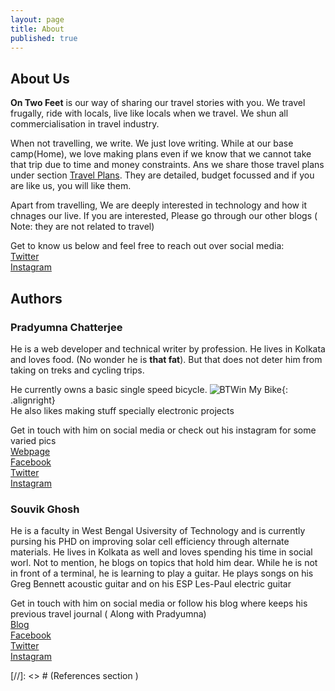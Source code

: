 ```yaml
---
layout: page
title: About
published: true
---
```

## About Us
**On Two Feet** is our way of sharing our travel stories with you. We travel frugally, ride with locals, live like locals when we travel. We shun all commercialisation in travel industry.

When not travelling, we write. We just love writing. While at our base camp(Home), we love making plans even if we know that we cannot take that trip due to time and money constraints. Ans we share those travel plans under section [Travel Plans][post-travelplansection-url]. They are detailed, budget focussed and if you are like us, you will like them.  

Apart from travelling, We are deeply interested in technology and how it chnages our live. If you are interested, Please go through our other blogs ( Note: they are not related to travel)

Get to know us below and  feel free to reach out over social media:  
[Twitter][2f-twitter-url]  
[Instagram][2f-instagram-url]   

## Authors  
### Pradyumna Chatterjee
He is a web developer and technical writer by profession. He lives in Kolkata and loves food. (No wonder he is **that fat**). But that does not deter him from taking on treks and cycling trips.  

He currently owns a basic single speed bicycle. 
![BTWin My Bike][mybikeimage]{: .alignright}  
He also likes making stuff specially electronic projects  

Get in touch with him on social media or check out his instagram for some varied pics  
[Webpage][prad-website-url]  
[Facebook][prad-facebook-url]  
[Twitter][prad-twitter-url]  
[Instagram][prad-instagram-url]  

### Souvik Ghosh
He is a faculty in West Bengal Usiversity of Technology and is currently pursing his PHD on improving solar cell efficiency through alternate materials. He lives in Kolkata as well and loves spending his time in social worl. Not to mention, he blogs on topics that hold him dear. While he is not in front of a terminal, he is learning to play a guitar. He plays songs on his Greg Bennett acoustic guitar and on his ESP Les-Paul electric guitar


Get in touch with him on social media or follow his blog where keeps his previous travel journal   ( Along with Pradyumna)  
[Blog][souv-blog-url]  
[Facebook][souv-facebook-url]  
[Twitter][souv-twitter-url]  
[Instagram][souv-instagram-url] 

[//]: <> # (References section  )  

[mybikeimage]: https://n1.sdlcdn.com/imgs/b/t/2/BTWIN-My-Bike-SDL997652901-1-0d4b7.jpg "Mysingle speed bicycle" 
[2f-twitter-url]: https://twitter.com/on2feet "Blog Twitter Handle"  
[2f-instagram-url]: https://www.instagram.com/2and2feet/ "Blog Instagram Handle"  
[prad-website-url]: https://pradyumnac.github.io "Pradyumna's webprofile page"  
[prad-facebook-url]: https://www.facebook.com/pradyumnacster "Pradyumna's facebook page"  
[prad-twitter-url]: https://twitter.com/pradyumnacster "Pradyumna's twitter page"  
[prad-instagram-url]: https://www.instagram.com/pradyumnacster/ "Pradyumna's instagram page"  
[souv-blog-url]: https://bhoboghureradda.wordpress.com "Pradyumna's webprofile page"  
[souv-facebook-url]: https://www.facebook.com/ "Souvik's facebook page"  
[souv-twitter-url]: https://twitter.com/ "Souvik's twitter page"  
[souv-instagram-url]: https://www.instagram.com/ "Souvik's instagram page" 

[post-travelplansection-url]: /travel-plans "Posts on budgetfriendly travel plans"
